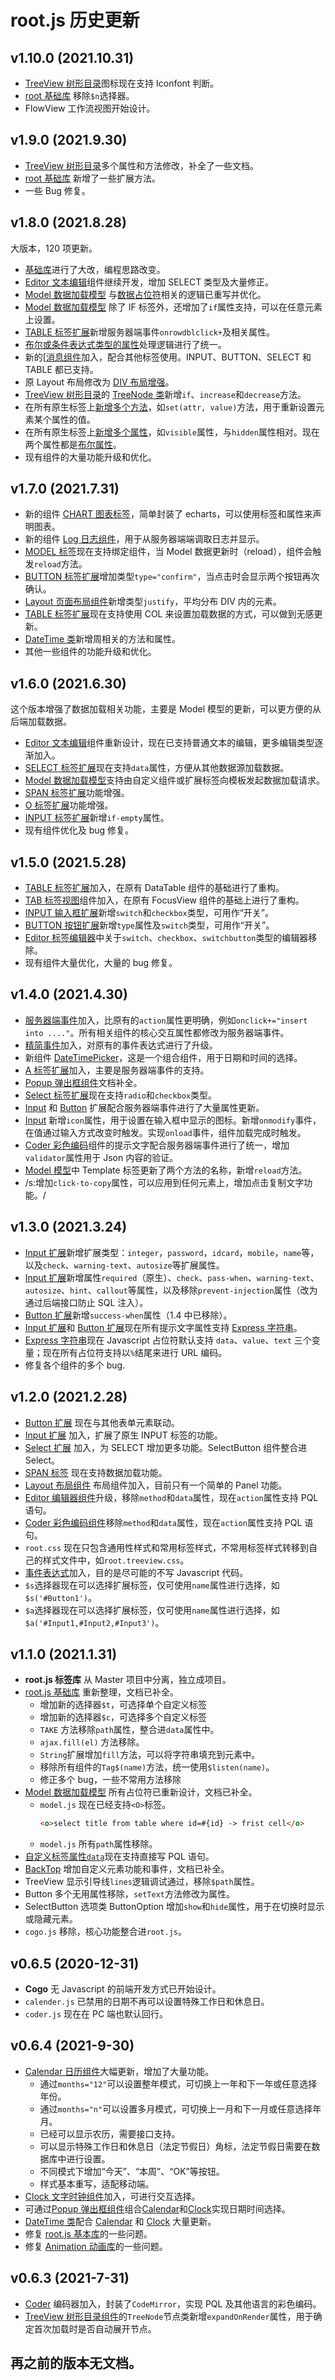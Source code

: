 # root.js 历史更新

## v1.10.0 (2021.10.31)

* [TreeView 树形目录](/root.js/treeview.md)图标现在支持 Iconfont 判断。
* [root 基础库](/root.js/root.md) 移除`$n`选择器。
* FlowView 工作流视图开始设计。

## v1.9.0 (2021.9.30)

* [TreeView 树形目录](/root.js/treeview.md)多个属性和方法修改，补全了一些文档。
* [root 基础库](/root.js/root.md) 新增了一些扩展方法。
* 一些 Bug 修复。

## v1.8.0 (2021.8.28)

大版本，120 项更新。

* [基础库](/root.js/root.md)进行了大改，编程思路改变。
* [Editor 文本编辑](/root.js/editor.md)组件继续开发，增加 SELECT 类型及大量修正。
* [Model 数据加载模型](/root.js/model.md) 与[数据占位符](/root.js/holder.md)相关的逻辑已重写并优化。
* [Model 数据加载模型](/root.js/model.md) 除了 IF 标签外，还增加了`if`属性支持，可以在任意元素上设置。
* [TABLE 标签扩展](/root.js/tablemd)新增服务器端事件`onrowdblclick+`及相关属性。
* [布尔或条件表达式类型的属性](/root.js/boolean.md)处理逻辑进行了统一。
* 新的[[消息组件](/root.js/animation.md)加入，配合其他标签使用。INPUT、BUTTON、SELECT 和 TABLE 都已支持。
* 原 Layout 布局修改为 [DIV 布局增强](/root.js/div.md)。
* [TreeView 树形目录](/root.js/treeview.md)的 [TreeNode 类](/root.js/treenode.md)新增`if`、`increase`和`decrease`方法。
* 在所有原生标签上[新增多个方法](/root.js/root.md)，如`set(attr, value)`方法，用于重新设置元素某个属性的值。
* 在所有原生标签上[新增多个属性](/root.js/root.md)，如`visible`属性，与`hidden`属性相对。现在两个属性都是[布尔属性](/root.js/boolean.md)。
* 现有组件的大量功能升级和优化。

## v1.7.0 (2021.7.31)

* 新的组件 [CHART 图表标签](/root.js/chart.md)，简单封装了 echarts，可以使用标签和属性来声明图表。
* 新的组件 [Log 日志组件](/root.js/log.md)，用于从服务器端端调取日志并显示。
* [MODEL 标签](/root.js/model.md)现在支持绑定组件，当 Model 数据更新时（reload），组件会触发`reload`方法。
* [BUTTON 标签扩展](/root.js/button.md)增加类型`type="confirm"`，当点击时会显示两个按钮再次确认。
* [Layout 页面布局组件](/root.js/layout.md)新增类型`justify`，平均分布 DIV 内的元素。
* [TABLE 标签扩展](/root.js/table.md)现在支持使用 COL 来设置加载数据的方式，可以做到无感更新。
* [DateTime 类](/root.js/datetime.md)新增周相关的方法和属性。
* 其他一些组件的功能升级和优化。

## v1.6.0 (2021.6.30)

这个版本增强了数据加载相关功能，主要是 Model 模型的更新，可以更方便的从后端加载数据。

* [Editor 文本编辑](/root.js/editor.md)组件重新设计，现在已支持普通文本的编辑，更多编辑类型逐渐加入。
* [SELECT 标签扩展](/root.js/select.md)现在支持`data`属性，方便从其他数据源加载数据。
* [Model 数据加载模型](/root.js/model.md)支持由自定义组件或扩展标签向模板发起数据加载请求。
* [SPAN 标签扩展](/root.js/model.md)功能增强。
* [O 标签扩展](/root.js/model.md)功能增强。
* [INPUT 标签扩展](/root.js/input.md)新增`if-empty`属性。
* 现有组件优化及 bug 修复。

## v1.5.0 (2021.5.28)

* [TABLE 标签扩展](/root.js/table.md)加入，在原有 DataTable 组件的基础进行了重构。
* [TAB 标签视图](/root.js/tab.md)组件加入，在原有 FocusView 组件的基础上进行了重构。
* [INPUT 输入框扩展](/root.js/input.md)新增`switch`和`checkbox`类型，可用作“开关”。
* [BUTTON 按钮扩展](/root.js/button.md)新增`type`属性及`switch`类型，可用作“开关”。
* [Editor 标签编辑器](/root.js/editor.md)中关于`switch`、`checkbox`、`switchbutton`类型的编辑器移除。
* 现有组件大量优化，大量的 bug 修复。

## v1.4.0 (2021.4.30)

* [服务器端事件](/root.js/server.md)加入，比原有的`action`属性更明确，例如`onclick+="insert into ...."`。所有相关组件的核心交互属性都修改为服务器端事件。
* [精简事件](/root.js/event.md)加入，对原有的事件表达式进行了升级。
* 新组件 [DateTimePicker](/root.js/datetimepicker.md)，这是一个组合组件，用于日期和时间的选择。
* [A 标签扩展](/root.js/anchor.md)加入，主要是服务器端事件的支持。
* [Popup 弹出框组件](/root.js/popup.md)文档补全。
* [Select 标签扩展](/root.js/select.md)现在支持`radio`和`checkbox`类型。
* [Input](/root.js/input.md) 和 [Button](/root.js/button.md) 扩展配合服务器端事件进行了大量属性更新。
* [Input](/root.js/input.md) 新增`icon`属性，用于设置在输入框中显示的图标。新增`onmodify`事件，在值通过输入方式改变时触发。实现`onload`事件，组件加载完成时触发。
* [Coder 彩色编码](/root.js/coder.md)组件的提示文字配合服务器端事件进行了统一，增加`validator`属性用于 Json 内容的验证。
* [Model 模型](/root/js/model.md)中 Template 标签更新了两个方法的名称，新增`reload`方法。
* /s:增加`click-to-copy`属性，可以应用到任何元素上，增加点击复制文字功能。/

## v1.3.0 (2021.3.24)

* [Input 扩展](/root.js/input.md)新增扩展类型：`integer`，`password`，`idcard`，`mobile`，`name`等，以及`check`、`warning-text`、`autosize`等扩展属性。
* [Input 扩展](/root.js/input.md)新增属性`required`（原生）、`check`、`pass-when`、`warning-text`、`autosize`、`hint`、`callout`等属性，以及移除`prevent-injection`属性（改为通过后端接口防止 SQL 注入）。
* [Button 扩展](/root.js/button.md)新增`success-when`属性（1.4 中已移除）。
* [Input 扩展](/root.js/input.md)和 [Button 扩展](/root.js/button.md)现在所有提示文字属性支持 [Express 字符串](/root.js/express.md)。
* [Express 字符串](/root.js/express.md)现在 Javascript 占位符默认支持 `data`、`value`、`text` 三个变量；现在所有占位符支持以`%`结尾来进行 URL 编码。
* 修复各个组件的多个 bug.

## v1.2.0 (2021.2.28)

* [Button 扩展](/root.js/button.md) 现在与其他表单元素联动。
* [Input 扩展](/root.js/input.md) 加入，扩展了原生 INPUT 标签的功能。
* [Select 扩展](/root.js/select.md) 加入，为 SELECT 增加更多功能。SelectButton 组件整合进 Select。
* [SPAN 标签](/root.js/model.md) 现在支持数据加载功能。
* [Layout 布局组件](/root.js/layout.md) 布局组件加入，目前只有一个简单的 Panel 功能。
* [Editor 编辑器组件](/root.js/editor.md)升级，移除`method`和`data`属性，现在`action`属性支持 PQL 语句。
* [Coder 彩色编码组件](/root.js/coder.md)移除`method`和`data`属性，现在`action`属性支持 PQL 语句。
* `root.css` 现在只包含通用性样式和常用标签样式，不常用标签样式转移到自己的样式文件中，如`root.treeview.css`。
* [事件表达式](/root.js/event.md)加入，目的是尽可能的不写 Javascript 代码。
* `$s`选择器现在可以选择扩展标签，仅可使用`name`属性进行选择，如`$s('#Button1')`。
* `$a`选择器现在可以选择扩展标签，仅可使用`name`属性进行选择，如`$a('#Input1,#Input2,#Input3')`。

## v1.1.0 (2021.1.31)

* **root.js 标签库** 从 Master 项目中分离，独立成项目。
* [root.js 基础库](/root.js/root.md) 重新整理，文档已补全。
    + 增加新的选择器`$t`，可选择单个自定义标签
    + 增加新的选择器`$c`，可选择多个自定义标签
    + `TAKE` 方法移除`path`属性，整合进`data`属性中。
    + `ajax.fill(el)` 方法移除。
    + `String`扩展增加`fill`方法，可以将字符串填充到元素中。
    + 移除所有组件的`Tag$(name)`方法，统一使用`$listen(name)`。
    + 修正多个 bug，一些不常用方法移除
* [Model 数据加载模型](/root.js/model.md) 所有占位符已重新设计，文档已补全。
    + `model.js` 现在已经支持`<O>`标签。
        ```html
        <o>select title from table where id=#{id} -> frist cell</o>
        ```
    * `model.js` 所有`path`属性移除。
* [自定义标签属性`data`](/root.js/data.md)现在支持直接写 PQL 语句。
* [BackTop](/root.js/backtop.md) 增加自定义元素功能和事件，文档已补全。
* TreeView 显示引导线`lines`逻辑调试通过，移除`$path`属性。
* Button 多个无用属性移除，`setText`方法修改为属性。
* SelectButton 选项类 ButtonOption 增加`show`和`hide`属性，用于在切换时显示或隐藏元素。
* `cogo.js` 移除，核心功能整合进`root.js`。

## v0.6.5 (2020-12-31)

* **Cogo** 无 Javascript 的前端开发方式已开始设计。
* `calender.js` 已禁用的日期不再可以设置特殊工作日和休息日。
* `coder.js` 现在在 PC 端也默认回行。

## v0.6.4 (2021-9-30)

* [Calendar 日历组件](/root.js/calendar.md)大幅更新，增加了大量功能。
    * 通过`months="12"`可以设置整年模式，可切换上一年和下一年或任意选择年份。
    * 通过`months="n"`可以设置多月模式，可切换上一月和下一月或任意选择年月。
    * 已经可以显示农历，需要接口支持。
    * 可以显示特殊工作日和休息日（法定节假日）角标，法定节假日需要在数据库中进行设置。
    * 不同模式下增加“今天”、“本周”、“OK”等按钮。
    * 样式基本重写，适配移动端。
* [Clock 文字时钟组件](/root.js/clock.md)加入，可进行交互选择。
* 可通过[Popup 弹出框组件](/root.js/popup.md)组合[Calendar](/root.js/calendar.md)和[Clock](/root.js/clock.md)实现日期时间选择。
* [DateTime 类](/root.js/datetime.md)配合 [Calendar](/root.js/calendar.md) 和 [Clock](/root.js/clock.md) 大量更新。
* 修复 [root.js 基本库](/root.js/root.md)的一些问题。
* 修复 [Animation 动画库](/root.js/animation.md)的一些问题。

## v0.6.3 (2021-7-31)

* [Coder](/root.js/coder.md) 编码器加入，封装了`CodeMirror`，实现 PQL 及其他语言的彩色编码。
* [TreeView 树形目录组件](/root.js/treeview.md)的`TreeNode`节点类新增`expandOnRender`属性，用于确定首次加载时是否自动展开节点。

## 再之前的版本无文档。